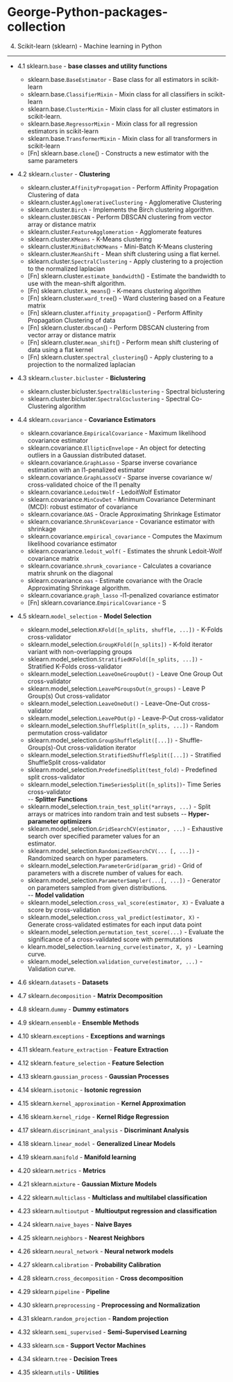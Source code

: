 # George-Python-packages-collection



4. Scikit-learn (sklearn) - Machine learning in Python
--------------------------------
- 4.1 sklearn.`base`  - **base classes and utility functions**
  - sklearn.base.`BaseEstimator` - Base class for all estimators in scikit-learn
  - sklearn.base.`ClassifierMixin` - Mixin class for all classifiers in scikit-learn
  - sklearn.base.`ClusterMixin` - Mixin class for all cluster estimators in scikit-learn.
  - sklearn.base.`RegressorMixin` - 	Mixin class for all regression estimators in scikit-learn
  - sklearn.base.`TransformerMixin` - Mixin class for all transformers in scikit-learn
  - [Fn] sklearn.base.`clone`() - Constructs a new estimator with the same parameters
  
- 4.2 sklearn.`cluster` - **Clustering**
  - sklearn.cluster.`AffinityPropagation` - Perform Affinity Propagation Clustering of data
  - sklearn.cluster.`AgglomerativeClustering` - Agglomerative Clustering
  - sklearn.cluster.`Birch` - Implements the Birch clustering algorithm.
  - sklearn.cluster.`DBSCAN` - Perform DBSCAN clustering from vector array or distance matrix
  - sklearn.cluster.`FeatureAgglomeration` - Agglomerate features
  - sklearn.cluster.`KMeans` - K-Means clustering
  - sklearn.cluster.`MiniBatchKMeans` - Mini-Batch K-Means clustering
  - sklearn.cluster.`MeanShift` - Mean shift clustering using a flat kernel.
  - sklearn.cluster.`SpectralClustering` - 	Apply clustering to a projection to the normalized laplacian
  - [Fn] sklearn.cluster.`estimate_bandwidth`() - Estimate the bandwidth to use with the mean-shift algorithm.
  - [Fn] sklearn.cluster.`k_means`() - K-means clustering algorithm
  - [Fn] sklearn.cluster.`ward_tree`() - Ward clustering based on a Feature matrix
  - [Fn] sklearn.cluster.`affinity_propagation`() - Perform Affinity Propagation Clustering of data
  - [Fn] sklearn.cluster.`dbscan`() - Perform DBSCAN clustering from vector array or distance matrix
  - [Fn] sklearn.cluster.`mean_shift`() - Perform mean shift clustering of data using a flat kernel
  - [Fn] sklearn.cluster.`spectral_clustering`() - Apply clustering to a projection to the normalized laplacian
  
- 4.3 sklearn.`cluster.bicluster` - **Biclustering**
  - sklearn.cluster.bicluster.`SpectralBiclustering` - Spectral biclustering
  - sklearn.cluster.bicluster.`SpectralCoclustering` - Spectral Co-Clustering algorithm

- 4.4 sklearn.`covariance` - **Covariance Estimators**  
  - sklearn.covariance.`EmpiricalCovariance` - Maximum likelihood covariance estimator
  - sklearn.covariance.`EllipticEnvelope` - An object for detecting outliers in a Gaussian distributed dataset.
  - sklearn.covariance.`GraphLasso` - Sparse inverse covariance estimation with an l1-penalized estimator
  - sklearn.covariance.`GraphLassoCV` - Sparse inverse covariance w/ cross-validated choice of the l1 penalty
  - sklearn.covariance.`LedoitWolf` - LedoitWolf Estimator
  - sklearn.covariance.`MinCovDet` - Minimum Covariance Determinant (MCD): robust estimator of covariance
  - sklearn.covariance.`OAS` - Oracle Approximating Shrinkage Estimator
  - sklearn.covariance.`ShrunkCovariance` - Covariance estimator with shrinkage
  - sklearn.covariance.`empirical_covariance` - Computes the Maximum likelihood covariance estimator
  - sklearn.covariance.`ledoit_wolf(` - Estimates the shrunk Ledoit-Wolf covariance matrix
  - sklearn.covariance.`shrunk_covariance` - Calculates a covariance matrix shrunk on the diagonal
  - sklearn.covariance.`oas` - Estimate covariance with the Oracle Approximating Shrinkage algorithm.
  - sklearn.covariance.`graph_lasso` -l1-penalized covariance estimator
  - [Fn] sklearn.covariance.`EmpiricalCovariance` - S

- 4.5 sklearn.`model_selection` - **Model Selection**
  - sklearn.model_selection.`KFold([n_splits, shuffle, ...])` - K-Folds cross-validator
  - sklearn.model_selection.`GroupKFold([n_splits])` - K-fold iterator variant with non-overlapping groups
  - sklearn.model_selection.`StratifiedKFold([n_splits, ...])` - Stratified K-Folds cross-validator
  - sklearn.model_selection.`LeaveOneGroupOut()` - Leave One Group Out cross-validator
  - sklearn.model_selection.`LeavePGroupsOut(n_groups)` - Leave P Group(s) Out cross-validator
  - sklearn.model_selection.`LeaveOneOut()` - Leave-One-Out cross-validator
  - sklearn.model_selection.`LeavePOut(p)` - Leave-P-Out cross-validator
  - sklearn.model_selection.`ShuffleSplit([n_splits, ...])` - Random permutation cross-validator
  - sklearn.model_selection.`GroupShuffleSplit([...])` - Shuffle-Group(s)-Out cross-validation iterator
  - sklearn.model_selection.`StratifiedShuffleSplit([...])` - Stratified ShuffleSplit cross-validator
  - sklearn.model_selection.`PredefinedSplit(test_fold)` - Predefined split cross-validator
  - sklearn.model_selection.`TimeSeriesSplit([n_splits])`- Time Series cross-validator    
  -- **Splitter Functions** 
  - sklearn.model_selection.`train_test_split(*arrays, ...)` - Split arrays or matrices into random train and test subsets
  -- **Hyper­parameter optimizers**  
  - sklearn.model_selection.`GridSearchCV(estimator, ...)` - Exhaustive search over specified parameter values for an   
estimator.
  - sklearn.model_selection.`RandomizedSearchCV(... [, ...])` - Randomized search on hyper parameters.
  - sklearn.model_selection.`ParameterGrid(param_grid)` - Grid of parameters with a discrete number of values for each.
  - sklearn.model_selection.`ParameterSampler(...[, ...])` - Generator on parameters sampled from given distributions.  
  -- **Model validation**   
  - sklearn.model_selection.`cross_val_score(estimator, X)` - Evaluate a score by cross-validation
  - sklearn.model_selection.`cross_val_predict(estimator, X)` - Generate cross-validated estimates for each input data point
  - sklearn.model_selection.`permutation_test_score(...)` - Evaluate the significance of a cross-validated score with permutations
  - klearn.model_selection.`learning_curve(estimator, X, y)` - Learning curve.
  - sklearn.model_selection.`validation_curve(estimator, ...)` - Validation curve.

  
- 4.6 sklearn.`datasets` - **Datasets**  
- 4.7 sklearn.`decomposition` - **Matrix Decomposition**  
- 4.8 sklearn.`dummy` - **Dummy estimators**
- 4.9 sklearn.`ensemble` - **Ensemble Methods**  
- 4.10 sklearn.`exceptions` - **Exceptions and warnings**  
- 4.11 sklearn.`feature_extraction` - **Feature Extraction**  
- 4.12 sklearn.`feature_selection` - **Feature Selection**  
- 4.13 sklearn.`gaussian_process` - **Gaussian Processes**  
- 4.14 sklearn.`isotonic` - **Isotonic regression**  
- 4.15 sklearn.`kernel_approximation` - **Kernel Approximation**  
- 4.16 sklearn.`kernel_ridge` - **Kernel Ridge Regression**  
- 4.17 sklearn.`discriminant_analysis` - **Discriminant Analysis**  
- 4.18 sklearn.`linear_model` - **Generalized Linear Models**  
- 4.19 sklearn.`manifold` - **Manifold learning**  
- 4.20 sklearn.`metrics` - **Metrics**  
- 4.21 sklearn.`mixture` - **Gaussian Mixture Models**  
- 4.22 sklearn.`multiclass` - **Multiclass and multilabel classification**  
- 4.23 sklearn.`multioutput` - **Multioutput regression and classification**  
- 4.24 sklearn.`naive_bayes` - **Naive Bayes**  
- 4.25 sklearn.`neighbors` - **Nearest Neighbors**  
- 4.26 sklearn.`neural_network` - **Neural network models**  
- 4.27 sklearn.`calibration` - **Probability Calibration**  
- 4.28 sklearn.`cross_decomposition` - **Cross decomposition**  
- 4.29 sklearn.`pipeline` - **Pipeline**  
- 4.30 sklearn.`preprocessing` - **Preprocessing and Normalization**  
- 4.31 sklearn.`random_projection` - **Random projection**  
- 4.32 sklearn.`semi_supervised` - **Semi-Supervised Learning**  
- 4.33 sklearn.`scm` - **Support Vector Machines**  
- 4.34 sklearn.`tree` - **Decision Trees**  
- 4.35 sklearn.`utils` - **Utilities**  

